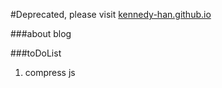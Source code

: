 #Deprecated, please visit [kennedy-han.github.io](https://github.com/kennedy-han/kennedy-han.github.io)

###about blog

###toDoList
1. compress js
